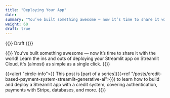 ```yaml
---
title: "Deploying Your App"
date: 
summary: "You’ve built something awesome — now it’s time to share it with the world! Learn the ins and outs of deploying your Streamlit app on Streamlit Cloud, it's (almost) as simple as a single click."
weight: 60
draft: true
---
```


{{<badge>}}
Draft
{{</badge>}}

{{<lead>}}
You’ve built something awesome — now it’s time to share it with the world! Learn the ins and outs of deploying your Streamlit app on Streamlit Cloud, it's (almost) as simple as a single click.
{{</lead>}}

<!-- Series blurb -->
{{<alert "circle-info">}}
This post is [part of a series]({{<ref "/posts/credit-based-payment-system-streamlit-generative-ai">}}) to learn how to build and deploy a Streamlit app with a credit system, covering authentication, payments with Stripe, databases, and more.
{{</alert>}}

<!-- Series blurb -->
<!-- 
## Why Do We Need To Deploy Our App?

## Which Deployment Option Should I Choose?

streamlit cloud

## Requirements

`pip freeze > requirements.txt`

## Preparing Your App For Deployment

Setup git repo
`pip freeze > requirements.txt`

### Configuring Your Deployment Environment

Need to change:

- Google auth
  - status
  - authorized uris

- Deploy to streamlit, check domain is available, copy URL

- Go to google cloud platform
- Left sidebar, click "APIs and Service > OAuth Consent Screen"
- Click "Audience"
- Click "Publish App"
- Go to "Clients", click on your client
- Add your app's URL to the authorized thingies

- Stripe
  - api keys
  - redirect url
  - create restricted key
  - create webhook
- Supabase nothing!
- `secrets.toml`
  - auth `redirect_uri`
  - stripe `api_key` and `success_url`

update webhook signing secret
serve new .env file to supabase

### Deploying Your App

- build `requirements.txt`
- git push everything
- click deploy
- copy paste `secrets.toml`

## Testing Your Deployment

## Next Steps -->
